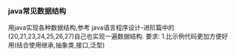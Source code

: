 ### java常见数据结构
用java实现各种数据结构,参考 java语言程序设计-进阶篇中的(20,21,23,24,25,26,27)自己也实现一遍数据结构.
        要求:
            1.比示例代码更加方便好用(结合使用继承,抽象类,接口,泛型)
